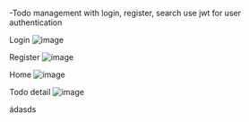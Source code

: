 -Todo management with login, register, search
use jwt for user authentication

Login
![image](https://github.com/ThanhVuNe/todo_list/assets/94219178/86736336-4318-45fc-8cc2-3f712d9f7c03)

Register
![image](https://github.com/ThanhVuNe/todo_list/assets/94219178/08373ba2-b3ea-4b22-a4ba-645204d9b271)

Home
![image](https://github.com/ThanhVuNe/todo_list/assets/94219178/b19c8099-da71-4129-b9a7-35199a45b020)

Todo detail
![image](https://github.com/ThanhVuNe/todo_list/assets/94219178/bd386063-1be0-4097-877a-7415ec7a3e65)

ádasds

